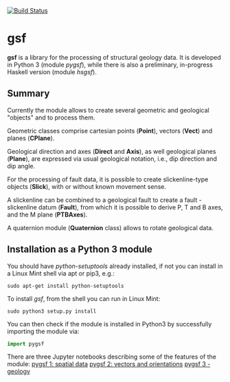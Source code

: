 
[![Build Status](https://travis-ci.org/mauroalberti/gsf.svg?branch=master)](https://travis-ci.org/mauroalberti/gsf)

# gsf 
**gsf** is a library for the processing of structural geology data. It is developed in Python 3 (module *pygsf*), while there is  also a preliminary, in-progress Haskell version (module *hsgsf*).

## Summary

Currently the module allows to create several geometric and geological "objects" and to process them.

Geometric classes comprise cartesian points (**Point**), vectors (**Vect**) and planes (**CPlane**).

Geological direction and axes (**Direct** and **Axis**), as well geological planes (**Plane**), are expressed via usual geological notation, i.e., dip direction and dip angle.

For the processing of fault data, it is possible to create slickenline-type objects (**Slick**), with or without known movement sense. 

A slickenline can be combined to a geological fault to create a fault - slickenline datum (**Fault**), from which it is possible to derive P, T and B axes, and the M plane (**PTBAxes**). 

A quaternion module (**Quaternion** class) allows to rotate geological data.

## Installation as a Python 3 module

You should have *python-setuptools* already installed, if not you can install in a Linux Mint shell via apt or pip3, e.g.:
```
sudo apt-get install python-setuptools
```
To install *gsf*, from the shell you can run in Linux Mint:
```
sudo python3 setup.py install
```
You can then check if the module is installed in Python3 by successfully importing the module via:
```python
import pygsf
```

There are three Jupyter notebooks describing some of the features of the module:
[pygsf 1: spatial data](https://github.com/mauroalberti/gsf/blob/master/notebooks/pygsf%201%20-%20spatial%20data.ipynb)
[pygsf 2: vectors and orientations](https://github.com/mauroalberti/gsf/blob/master/notebooks/pygsf%202%20-%20orientations.ipynb)
[pygsf 3 - geology](https://github.com/mauroalberti/gsf/blob/master/notebooks/pygsf%203%20-%20geology.ipynb)





